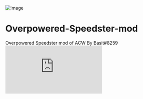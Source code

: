 ![image](https://raw.githubusercontent.com/Modraxis/Overpowered-Speedster-mod/main/SB%20overpowered%20speedster.png)
# Overpowered-Speedster-mod
Overpowered Speedster mod of ACW By Basit#8259
![link](https://github.com/Modraxis/Overpowered-Speedster-mod/blob/main/Overpowered%20Speedster%20mod%20code.JS)
